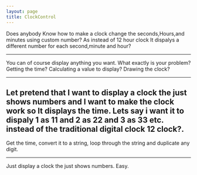 ```yaml
---
layout: page
title: ClockControl
---
```


Does anybody Know how to make a clock change the seconds,Hours,and minutes using custom number?
As instead of 12 hour clock It dispalys a different number for each second,minute and hour?

----

You can of course display anything you want. What exactly is your problem? Getting the time? Calculating a value to display? Drawing the clock?

----

Let pretend that I want to display a clock the just shows numbers and I want to make the clock work so It displays the time.
Lets say i want it to dispaly 1 as 11 and 2 as 22 and 3 as 33  etc. instead of the traditional digital clock 12 clock?.
----
Get the time, convert it to a string, loop through the string and duplicate any digit.

----

Just display a clock the just shows numbers. Easy.


